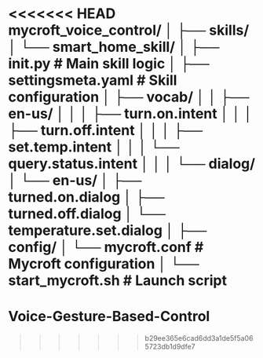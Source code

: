 <<<<<<< HEAD
mycroft_voice_control/
│
├── skills/
│   └── smart_home_skill/
│       ├── __init__.py             # Main skill logic
│       ├── settingsmeta.yaml       # Skill configuration
│       ├── vocab/
│       │   ├── en-us/
│       │   │   ├── turn.on.intent
│       │   │   ├── turn.off.intent
│       │   │   ├── set.temp.intent
│       │   │   └── query.status.intent
│       │
│       └── dialog/
│           └── en-us/
│               ├── turned.on.dialog
│               ├── turned.off.dialog
│               └── temperature.set.dialog
│
├── config/
│   └── mycroft.conf                # Mycroft configuration
│
└── start_mycroft.sh                # Launch script
=======
# Voice-Gesture-Based-Control
>>>>>>> b29ee365e6cad6dd3a1de5f5a065723db1d9dfe7

